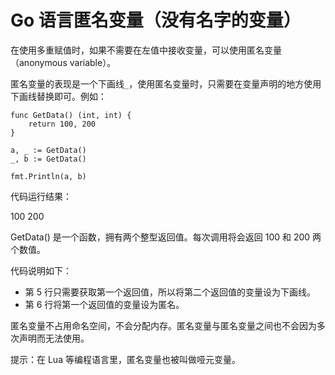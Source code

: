 # Go 语言匿名变量（没有名字的变量）

在使用多重赋值时，如果不需要在左值中接收变量，可以使用匿名变量（anonymous variable）。

匿名变量的表现是一个下画线`_`，使用匿名变量时，只需要在变量声明的地方使用下画线替换即可。例如：

```
func GetData() (int, int) {
    return 100, 200
}

a, _ := GetData()
_, b := GetData()

fmt.Println(a, b)
```

代码运行结果：

100 200

GetData() 是一个函数，拥有两个整型返回值。每次调用将会返回 100 和 200 两个数值。

代码说明如下：

*   第 5 行只需要获取第一个返回值，所以将第二个返回值的变量设为下画线。
*   第 6 行将第一个返回值的变量设为匿名。

匿名变量不占用命名空间，不会分配内存。匿名变量与匿名变量之间也不会因为多次声明而无法使用。

提示：在 Lua 等编程语言里，匿名变量也被叫做哑元变量。
